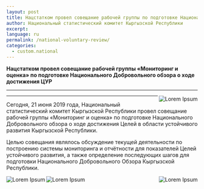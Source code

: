 ```yaml
---
layout: post
title: Нацстатком провел совещание рабочей группы по подготовке Национального Добровольного обзора о ходе достижения ЦУР
author: Национальный статистический комитет Кыргызской Республики
excerpt:
language: ru
permalink: /national-voluntary-review/
categories:
  - custom.national
---
```


**Нацстатком провел совещание рабочей группы «Мониторинг и оценка» по подготовке Национального Добровольного обзора о ходе достижения ЦУР**

***

<img src="{{ site.baseurl }}/news-images/con-sdg-1.jpg" alt="Lorem Ipsum" align="right">

***

Сегодня, 21 июня 2019 года, Национальный статистический комитет Кыргызской Республики провел совещание рабочей группы «Мониторинг и оценка» по подготовке Национального Добровольного обзора о ходе достижения Целей в области устойчивого развития Кыргызской Республики.   

Целью совещания являлось обсуждение текущей деятельности по построению системы мониторинга и отчётности для показателей Целей устойчивого развития, а также определение последующих шагов для подготовки Национального Добровольного Обзора Кыргызской Республики.


<img src="{{ site.baseurl }}/news-images/con-sdg-2.jpg" alt="Lorem Ipsum" align="left">
<img src="{{ site.baseurl }}/news-images/con-sdg-3.jpg" alt="Lorem Ipsum" align="center">
<img src="{{ site.baseurl }}/news-images/con-sdg-4.jpg" alt="Lorem Ipsum" align="right">
